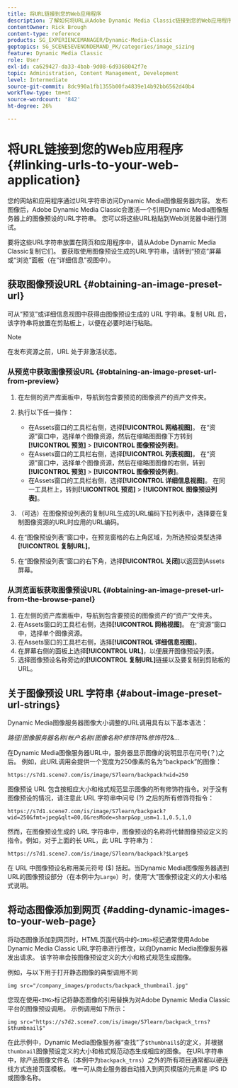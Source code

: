 ```yaml
---
title: 将URL链接到您的Web应用程序
description: 了解如何将URL从Adobe Dynamic Media Classic链接到您的Web应用程序。
contentOwner: Rick Brough
content-type: reference
products: SG_EXPERIENCEMANAGER/Dynamic-Media-Classic
geptopics: SG_SCENESEVENONDEMAND_PK/categories/image_sizing
feature: Dynamic Media Classic
role: User
exl-id: ca629427-da33-4bab-9d08-6d9368042f7e
topic: Administration, Content Management, Development
level: Intermediate
source-git-commit: 8dc990a1fb1355b00fa4839e14b92bb6562d40b4
workflow-type: tm+mt
source-wordcount: '842'
ht-degree: 26%

---
```


# 将URL链接到您的Web应用程序{#linking-urls-to-your-web-application}

您的网站和应用程序通过URL字符串访问Dynamic Media图像服务器内容。 发布图像后，Adobe Dynamic Media Classic会激活一个引用Dynamic Media图像服务器上的图像预设的URL字符串。 您可以将这些URL粘贴到Web浏览器中进行测试。

要将这些URL字符串放置在网页和应用程序中，请从Adobe Dynamic Media Classic复制它们。 要获取使用图像预设生成的URL字符串，请转到“预览”屏幕或“浏览”面板（在“详细信息”视图中）。

## 获取图像预设URL {#obtaining-an-image-preset-url}

可从“预览”或详细信息视图中获得由图像预设生成的 URL 字符串。复制 URL 后，该字符串将放置在剪贴板上，以便在必要时进行粘贴。

>[!NOTE]
>
>在发布资源之前，URL 处于非激活状态。

### 从预览中获取图像预设URL {#obtaining-an-image-preset-url-from-preview}

1. 在左侧的资产库面板中，导航到包含要预览的图像资产的资产文件夹。
1. 执行以下任一操作：

   * 在Assets窗口的工具栏右侧，选择&#x200B;**[!UICONTROL 网格视图]**。 在“资源”窗口中，选择单个图像资源，然后在缩略图图像下方转到&#x200B;**[!UICONTROL 预览]** > **[!UICONTROL 图像预设列表]**。
   * 在Assets窗口的工具栏右侧，选择&#x200B;**[!UICONTROL 列表视图]**。 在“资源”窗口中，选择单个图像资源，然后在缩略图图像的右侧，转到&#x200B;**[!UICONTROL 预览]** > **[!UICONTROL 图像预设列表]**。
   * 在Assets窗口的工具栏右侧，选择&#x200B;**[!UICONTROL 详细信息视图]**。 在同一工具栏上，转到&#x200B;**[!UICONTROL 预览]** > **[!UICONTROL 图像预设列表]**。

1. （可选）在图像预设列表的复制URL生成的URL编码下拉列表中，选择要在复制图像资源的URL时应用的URL编码。
1. 在“图像预设列表”窗口中，在预览窗格的右上角区域，为所选预设类型选择&#x200B;**[!UICONTROL 复制URL]**。
1. 在“图像预设列表”窗口的右下角，选择&#x200B;**[!UICONTROL 关闭]**&#x200B;以返回到Assets屏幕。

### 从浏览面板获取图像预设URL {#obtaining-an-image-preset-url-from-the-browse-panel}

1. 在左侧的资产库面板中，导航到包含要预览的图像资产的“资产”文件夹。
1. 在Assets窗口的工具栏右侧，选择&#x200B;**[!UICONTROL 网格视图]**。 在“资源”窗口中，选择单个图像资源。
1. 在Assets窗口的工具栏右侧，选择&#x200B;**[!UICONTROL 详细信息视图]**。
1. 在屏幕右侧的面板上选择&#x200B;**[!UICONTROL URL]**，以便展开图像预设列表。
1. 选择图像预设名称旁边的&#x200B;**[!UICONTROL 复制URL]**&#x200B;链接以及要复制到剪贴板的URL。

## 关于图像预设 URL 字符串 {#about-image-preset-url-strings}

Dynamic Media图像服务器图像大小调整的URL调用具有以下基本语法：

*路径*/*图像服务器名称*/*帐户名称*/*图像名称*?*修饰符1*&amp;*修饰符2*&amp;...

在Dynamic Media图像服务器URL中，服务器显示图像的说明显示在问号(？)之后。 例如，此URL调用会提供一个宽度为250像素的名为“backpack”的图像：

```as3
https://s7d1.scene7.com/is/image/S7learn/backpack?wid=250
```

图像预设 URL 包含按相应大小和格式规范显示图像的所有修饰符指令。对于没有图像预设的情况，请注意此 URL 字符串中问号 (?) 之后的所有修饰符指令：

```as3
https://s7d1.scene7.com/is/image/S7learn/backpack?wid=250&fmt=jpeg&qlt=80,0&resMode=sharp&op_usm=1.1,0.5,1,0
```

然而，在图像预设生成的 URL 字符串中，图像预设的名称将代替图像预设定义的指令。例如，对于上面的长 URL，此 URL 字符串为：

```as3
https://s7d1.scene7.com/is/image/S7learn/backpack?$Large$
```

在 URL 中图像预设名称用美元符号 ($) 括起。当Dynamic Media图像服务器遇到URL的图像预设部分（在本例中为`Large`）时，使用“大”图像预设定义的大小和格式说明。

## 将动态图像添加到网页 {#adding-dynamic-images-to-your-web-page}

将动态图像添加到网页时，HTML页面代码中的`<IMG>`标记通常使用Adobe Dynamic Media Classic URL字符串进行修改，以向Dynamic Media图像服务器发出请求。 该字符串会按图像预设定义的大小和格式规范生成图像。

例如，与以下用于打开静态图像的典型调用不同

```as3
img src="/company_images/products/backpack_thumbnail.jpg"
```

您现在使用`<IMG>`标记将静态图像的引用替换为对Adobe Dynamic Media Classic平台的图像预设调用。 示例调用如下所示：

```as3
img src="https://s7d2.scene7.com/is/image/S7learn/backpack_trns?$thumbnail$"
```

在此示例中，Dynamic Media图像服务器“查找”了`$thumbnail$`的定义，并根据`thumbnail`图像预设定义的大小和格式规范动态生成相应的图像。 在URL字符串中，除产品图像文件名（本例中为`backpack_trns`）之外的所有项目通常都以硬连线方式连接页面模板。 唯一可从商业服务器自动插入到网页模版的元素是 IPS ID 或图像名称。
